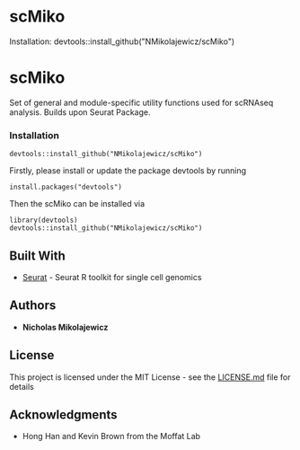 # scMiko



Installation:
devtools::install_github("NMikolajewicz/scMiko")


# scMiko

Set of general and module-specific utility functions used for scRNAseq analysis. Builds upon Seurat Package. 


### Installation

```
devtools::install_github("NMikolajewicz/scMiko")
```

Firstly, please install or update the package devtools by running

```
install.packages("devtools")
```

Then the scMiko can be installed via


```
library(devtools)
devtools::install_github("NMikolajewicz/scMiko")
```
## Built With

* [Seurat](https://satijalab.org/seurat/) - Seurat R toolkit for single cell genomics


## Authors

* **Nicholas Mikolajewicz** 

## License

This project is licensed under the MIT License - see the [LICENSE.md](LICENSE.md) file for details

## Acknowledgments

* Hong Han and Kevin Brown from the Moffat Lab
